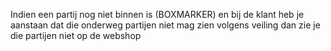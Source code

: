 Indien een partij nog niet binnen is (BOXMARKER) en bij de klant heb je aanstaan dat die onderweg partijen niet mag zien volgens  veiling dan zie je die partijen niet op de webshop